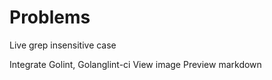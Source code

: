 # Problems

Live grep insensitive case

Integrate Golint, Golanglint-ci
View image
Preview markdown
